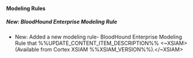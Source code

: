 
#### Modeling Rules

##### New: BloodHound Enterprise Modeling Rule

- New: Added a new modeling rule- BloodHound Enterprise Modeling Rule that %%UPDATE_CONTENT_ITEM_DESCRIPTION%%
<~XSIAM> (Available from Cortex XSIAM %%XSIAM_VERSION%%).</~XSIAM>
